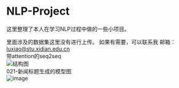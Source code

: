 # NLP-Project
这里整理了本人在学习NLP过程中做的一些小项目。  

里面涉及的数据集这里没有进行上传。 如果有需要，可以联系我   邮箱：luxiao@stu.xidian.edu.cn
</br>带attention的seq2seq</br>
![结构图](https://kexue.fm/usr/uploads/2018/09/494964564.png)
</br>021-新闻标题生成的模型图</br>
![image](https://github.com/shawroad/NLP-Project/blob/master/images/title_generate.png)
